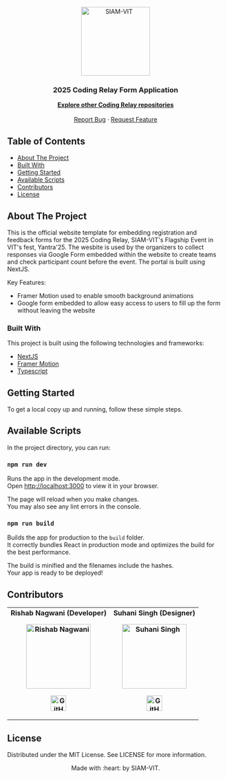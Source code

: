 <p align="center"><img src="https://imgur.com/Vp4LWt0.png" width=160 title="SIAM-VIT" alt="SIAM-VIT"></a>
</p>
<div align="center">
  <h3 align="center">2025 Coding Relay Form Application</h3>

  <p align="center">
    <a href="https://github.com/orgs/SIAM-VIT/repositories?q=relay"><strong>Explore other Coding Relay repositories</strong></a>
    <br />
    <br />
    <a href="https://github.com/SIAM-VIT/coding-relay-form/issues">Report Bug</a>
    ·
    <a href="https://github.com/SIAM-VIT/coding-relay-form/issues">Request Feature</a>
  </p>
</div>

<!-- TABLE OF CONTENTS -->

## Table of Contents

- [About The Project](#about-the-project)
- [Built With](#built-with)
- [Getting Started](#getting-started)
- [Available Scripts](#installation)
- [Contributors](#contributors)
- [License](#license)

<!-- ABOUT THE PROJECT -->

## About The Project

This is the official website template for embedding registration and feedback forms for the 2025 Coding Relay, SIAM-VIT's Flagship Event in VIT's fest, Yantra'25. The wesbite is used by the organizers to collect responses via Google Form embedded within the website to create teams and check participant count before the event. The portal is built using NextJS.

Key Features:

- Framer Motion used to enable smooth background animations
- Google form embedded to allow easy access to users to fill up the form without leaving the website

### Built With

This project is built using the following technologies and frameworks:

- [NextJS](https://nextjs.org/) 
- [Framer Motion](https://motion.dev/) 
- [Typescript](https://www.typescriptlang.org/)

<!-- GETTING STARTED -->

## Getting Started

To get a local copy up and running, follow these simple steps.

## Available Scripts

In the project directory, you can run:

### `npm run dev`

Runs the app in the development mode.\
Open [http://localhost:3000](http://localhost:3000) to view it in your browser.

The page will reload when you make changes.\
You may also see any lint errors in the console.

### `npm run build`

Builds the app for production to the `build` folder.\
It correctly bundles React in production mode and optimizes the build for the best performance.

The build is minified and the filenames include the hashes.\
Your app is ready to be deployed!

## Contributors

<table>
    <tr align="center" style="font-weight:bold">
        <td>
        Rishab Nagwani (Developer)
        <p align="center">
            <img src = "https://avatars.githubusercontent.com/u/137005853?v=4.png" width="150" height="150" alt="Rishab Nagwani">
        </p>
            <p align="center">
                <a href = "https://github.com/rxshabN">
                    <img src = "http://www.iconninja.com/files/241/825/211/round-collaboration-social-github-code-circle-network-icon.svg" width="36" height = "36" alt="GitHub"/>
                </a>
            </p>
        </td>
        <td>
        Suhani Singh (Designer)
        <p align="center">
            <img src = "https://avatars.githubusercontent.com/u/166943536?v=4" width="150" height="150" alt="Suhani Singh">
        </p>
            <p align="center">
                <a href = "https://github.com/singhsuhanibaghel">
                    <img src = "http://www.iconninja.com/files/241/825/211/round-collaboration-social-github-code-circle-network-icon.svg" width="36" height = "36" alt="GitHub"/>
                </a>
            </p>
        </td>
    </tr>
</table>

<!-- LICENSE -->

## License

Distributed under the MIT License. See LICENSE for more information.

<p align="center">
    Made with :heart: by SIAM-VIT.
</p>
